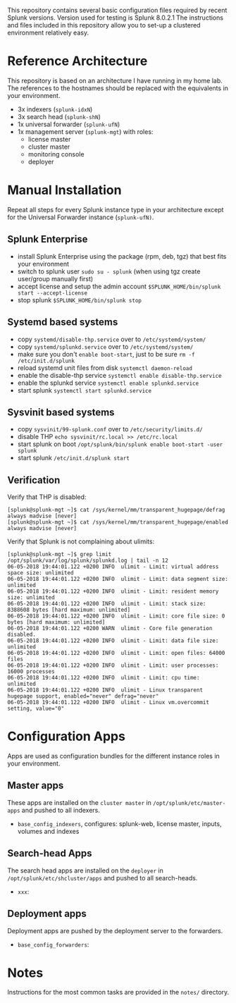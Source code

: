
This repository contains several basic configuration files required
by recent Splunk versions. Version used for testing is Splunk 8.0.2.1
The instructions and files included in this repository allow you to 
set-up a clustered environment relatively easy.

Reference Architecture
======================
This repository is based on an architecture I have running in my home lab.
The references to the hostnames should be replaced with the equivalents in your environment.

- 3x indexers (`splunk-idxN`)
- 3x search head (`splunk-shN`)
- 1x universal forwarder (`splunk-ufN`)
- 1x management server (`splunk-mgt`) with roles:
	- license master
	- cluster master
	- monitoring console
	- deployer

Manual Installation
===================
Repeat all steps for every Splunk instance type in your architecture except for the Universal
Forwarder instance (`splunk-ufN)`.

Splunk Enterprise
-----------------
- install Splunk Enterprise using the package (rpm, deb, tgz) that best fits your environment
- switch to splunk user `sudo su - splunk` (when using tgz create user/group manually first)
- accept license and setup the admin account `$SPLUNK_HOME/bin/splunk start --accept-license` 
- stop splunk `$SPLUNK_HOME/bin/splunk stop`

Systemd based systems
---------------------
- copy `systemd/disable-thp.service` over to `/etc/systemd/system/`
- copy `systemd/splunkd.service` over to `/etc/systemd/system/`
- make sure you don't `enable boot-start`, just to be sure `rm -f /etc/init.d/splunk`
- reload systemd unit files from disk `systemctl daemon-reload`
- enable the disable-thp service `systemctl enable disable-thp.service`
- enable the splunkd service `systemctl enable splunkd.service`
- start splunk `systemctl start splunkd.service`

Sysvinit based systems
----------------------
- copy `sysvinit/99-splunk.conf` over to `/etc/security/limits.d/`
- disable THP `echo sysvinit/rc.local >> /etc/rc.local`
- start splunk on boot `/opt/splunk/bin/splunk enable boot-start -user splunk`
- start splunk `/etc/init.d/splunk start`

Verification
------------
Verify that THP is disabled:
```
[splunk@splunk-mgt ~]$ cat /sys/kernel/mm/transparent_hugepage/defrag
always madvise [never]
[splunk@splunk-mgt ~]$ cat /sys/kernel/mm/transparent_hugepage/enabled
always madvise [never]
```

Verify that Splunk is not complaining about ulimits:
```
[splunk@splunk-mgt ~]$ grep limit /opt/splunk/var/log/splunk/splunkd.log | tail -n 12
06-05-2018 19:44:01.122 +0200 INFO  ulimit - Limit: virtual address space size: unlimited
06-05-2018 19:44:01.122 +0200 INFO  ulimit - Limit: data segment size: unlimited
06-05-2018 19:44:01.122 +0200 INFO  ulimit - Limit: resident memory size: unlimited
06-05-2018 19:44:01.122 +0200 INFO  ulimit - Limit: stack size: 8388608 bytes [hard maximum: unlimited]
06-05-2018 19:44:01.122 +0200 INFO  ulimit - Limit: core file size: 0 bytes [hard maximum: unlimited]
06-05-2018 19:44:01.122 +0200 WARN  ulimit - Core file generation disabled.
06-05-2018 19:44:01.122 +0200 INFO  ulimit - Limit: data file size: unlimited
06-05-2018 19:44:01.122 +0200 INFO  ulimit - Limit: open files: 64000 files
06-05-2018 19:44:01.122 +0200 INFO  ulimit - Limit: user processes: 16000 processes
06-05-2018 19:44:01.122 +0200 INFO  ulimit - Limit: cpu time: unlimited
06-05-2018 19:44:01.122 +0200 INFO  ulimit - Linux transparent hugepage support, enabled="never" defrag="never"
06-05-2018 19:44:01.122 +0200 INFO  ulimit - Linux vm.overcommit setting, value="0"
```

Configuration Apps
==================
Apps are used as configuration bundles for the different instance roles in your environment.

Master apps
-----------
These apps are installed on the `cluster master` in `/opt/splunk/etc/master-apps` and pushed to all indexers.

- `base_config_indexers`, configures: splunk-web, license master, inputs, volumes and indexes


Search-head Apps
----------------
The search head apps are installed on the `deployer` in `/opt/splunk/etc/shcluster/apps` and pushed to all search-heads.

- `xxx`:

Deployment apps
---------------
Deployment apps are pushed by the deployment server to the forwarders.
 
- `base_config_forwarders`:

Notes
=====
Instructions for the most common tasks are provided in the `notes/` directory.


